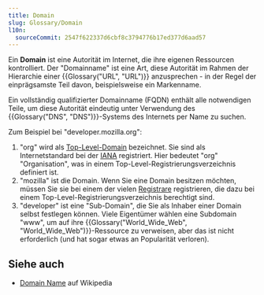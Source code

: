 ```yaml
---
title: Domain
slug: Glossary/Domain
l10n:
  sourceCommit: 2547f622337d6cbf8c3794776b17ed377d6aad57
---
```


Ein **Domain** ist eine Autorität im Internet, die ihre eigenen Ressourcen kontrolliert. Der "Domainname" ist eine Art, diese Autorität im Rahmen der Hierarchie einer {{Glossary("URL", "URL")}} anzusprechen - in der Regel der einprägsamste Teil davon, beispielsweise ein Markenname.

Ein vollständig qualifizierter Domainname (FQDN) enthält alle notwendigen Teile, um diese Autorität eindeutig unter Verwendung des {{Glossary("DNS", "DNS")}}-Systems des Internets per Name zu suchen.

Zum Beispiel bei "developer.mozilla.org":

1. "org" wird als [Top-Level-Domain](https://de.wikipedia.org/wiki/Top-Level-Domain) bezeichnet. Sie sind als Internetstandard bei der [IANA](https://de.wikipedia.org/wiki/Internet_Assigned_Numbers_Authority) registriert. Hier bedeutet "org" "Organisation", was in einem Top-Level-Registrierungsverzeichnis definiert ist.
2. "mozilla" ist die Domain. Wenn Sie eine Domain besitzen möchten, müssen Sie sie bei einem der vielen [Registrare](https://de.wikipedia.org/wiki/Domain-Registrierungsstelle) registrieren, die dazu bei einem Top-Level-Registrierungsverzeichnis berechtigt sind.
3. "developer" ist eine "Sub-Domain", die Sie als Inhaber einer Domain selbst festlegen können. Viele Eigentümer wählen eine Subdomain "www", um auf ihre {{Glossary("World_Wide_Web", "World_Wide_Web")}}-Ressource zu verweisen, aber das ist nicht erforderlich (und hat sogar etwas an Popularität verloren).

## Siehe auch

- [Domain Name](https://de.wikipedia.org/wiki/Domain_Name) auf Wikipedia
